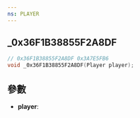 ```yaml
---
ns: PLAYER
---
```

## _0x36F1B38855F2A8DF

```c
// 0x36F1B38855F2A8DF 0x3A7E5FB6
void _0x36F1B38855F2A8DF(Player player);
```


## 參數
* **player**: 

